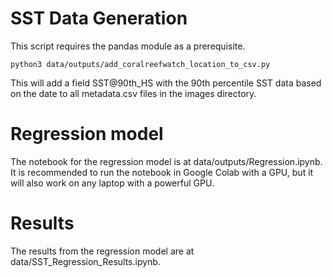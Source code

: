 # SST Data Generation

This script requires the pandas module as a prerequisite.

```
python3 data/outputs/add_coralreefwatch_location_to_csv.py
```

This will add a field SST@90th_HS with the 90th percentile SST data based on the date to all metadata.csv files in the images directory.

# Regression model

The notebook for the regression model is at data/outputs/Regression.ipynb.
It is recommended to run the notebook in Google Colab with a GPU, but it will also work on any laptop with a powerful GPU.

# Results

The results from the regression model are at data/SST_Regression_Results.ipynb.
